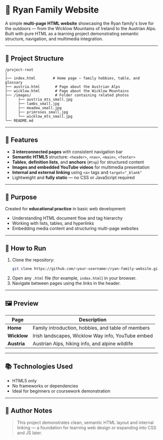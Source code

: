 # 🌄 Ryan Family Website

A simple **multi-page HTML website** showcasing the Ryan family's love for the outdoors — from the Wicklow Mountains of Ireland to the Austrian Alps.  
Built with pure HTML as a learning project demonstrating semantic structure, navigation, and multimedia integration.

---

## 📁 Project Structure

```
/project-root
│
├── index.html        # Home page — family hobbies, table, and glossary
├── austria.html       # Page about the Austrian Alps
├── wicklow.html       # Page about the Wicklow Mountains
├── /images/           # Folder containing related photos
│     ├── austria_mts_small.jpg
│     ├── lambs_small.jpg
│     ├── meadow_small.jpg
│     ├── primroses_small.jpg
│     └── wicklow_mts_small.jpg
└── README.md
```

---

## 🧭 Features

- **3 interconnected pages** with consistent navigation bar  
- **Semantic HTML5** structure: `<header>`, `<nav>`, `<main>`, `<footer>`  
- **Tables**, **definition lists**, and **anchors** (`#top`) for structured content  
- **Images and embedded YouTube videos** for multimedia presentation  
- **Internal and external linking** using `<a>` tags and `target="_blank"`  
- Lightweight and **fully static** — no CSS or JavaScript required  

---

## 🎯 Purpose

Created for **educational practice** in basic web development:
- Understanding HTML document flow and tag hierarchy  
- Working with lists, tables, and hyperlinks  
- Embedding media content and structuring multi-page websites  

---

## 🚀 How to Run

1. Clone the repository:
   ```bash
   git clone https://github.com/<your-username>/ryan-family-website.git
   ```
2. Open any `.html` file (for example, `index.html`) in your browser.  
3. Navigate between pages using the links in the header.

---

## 🖼️ Preview

| Page | Description |
|------|--------------|
| **Home** | Family introduction, hobbies, and table of members |
| **Wicklow** | Irish landscapes, Wicklow Way info, YouTube embed |
| **Austria** | Austrian Alps, hiking info, and alpine wildlife |

---

## 📚 Technologies Used

- HTML5 only  
- No frameworks or dependencies  
- Ideal for beginners or coursework demonstration  

---

## 🧠 Author Notes

> This project demonstrates clean, semantic HTML layout and internal linking — a foundation for learning web design or expanding into CSS and JS later.
